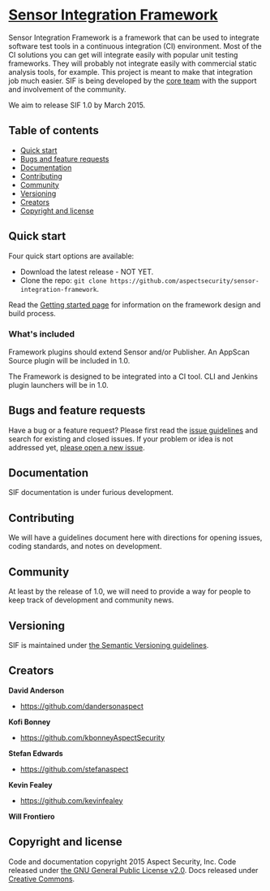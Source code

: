 # [Sensor Integration Framework](https://github.com/aspectsecurity/sensor-integration-framework)

Sensor Integration Framework is a framework that can be used to integrate software test tools in a continuous integration (CI) environment.  Most of the CI solutions you can get will integrate easily with popular unit testing frameworks.  They will probably not integrate easily with commercial static analysis tools, for example.  This project is meant to make that integration job much easier.  SIF is being developed by the [core team](https://github.com/aspectsecurity/sensor-integration-framework/people) with the support and involvement of the community.

We aim to release SIF 1.0 by March 2015.

## Table of contents

- [Quick start](#quick-start)
- [Bugs and feature requests](#bugs-and-feature-requests)
- [Documentation](#documentation)
- [Contributing](#contributing)
- [Community](#community)
- [Versioning](#versioning)
- [Creators](#creators)
- [Copyright and license](#copyright-and-license)

## Quick start

Four quick start options are available:

- Download the latest release - NOT YET.
- Clone the repo: `git clone https://github.com/aspectsecurity/sensor-integration-framework`.

Read the [Getting started page](https://github.com/aspectsecurity/sensor-integration-framework/blob/master/Getting-Started.md) for information on the framework design and build process.

### What's included

Framework plugins should extend Sensor and/or Publisher.  An AppScan Source plugin will be included in 1.0.

The Framework is designed to be integrated into a CI tool.  CLI and Jenkins plugin launchers will be in 1.0.



## Bugs and feature requests

Have a bug or a feature request? Please first read the [issue guidelines](https://github.com/aspectsecurity/sensor-integration-framework/blob/master/CONTRIBUTING.md#using-the-issue-tracker) and search for existing and closed issues. If your problem or idea is not addressed yet, [please open a new issue](https://github.com/aspectsecurity/sensor-integration-framework/issues/new).


## Documentation

SIF documentation is under furious development.


## Contributing

We will have a guidelines document here with directions for opening issues, coding standards, and notes on development.



## Community

At least by the release of 1.0, we will need to provide a way for people to keep track of development and community news.



## Versioning

SIF is maintained under [the Semantic Versioning guidelines](http://semver.org/).



## Creators

**David Anderson**

- <https://github.com/dandersonaspect>

**Kofi Bonney**

- <https://github.com/kbonneyAspectSecurity>

**Stefan Edwards**

- <https://github.com/stefanaspect>

**Kevin Fealey**

- <https://github.com/kevinfealey>

**Will Frontiero**



## Copyright and license

Code and documentation copyright 2015 Aspect Security, Inc. Code released under [the GNU General Public License v2.0](https://github.com/aspectsecurity/sensor-integration-framework/blob/master/LICENSE). Docs released under [Creative Commons](https://github.com/aspectsecurity/sensor-integration-framework/blob/master/docs/LICENSE).
